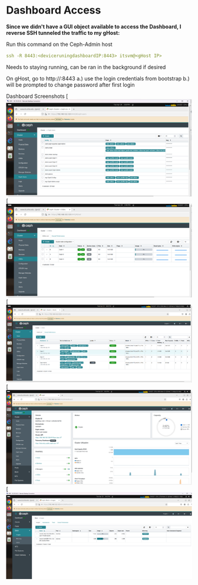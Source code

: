 # Dashboard Access

**Since we didn't have a GUI object available to access the Dashboard, I reverse SSH tunneled the traffic to my gHost:**

Run this command on the Ceph-Admin host

```yaml
ssh -R 8443:<deviceruningdashboardIP:8443> itsvm@<gHost IP>
```

Needs to staying running, can be ran in the background if desired 

On gHost, go to http://<deviceruningdashboardIP>:8443
    a.) use the login credentials from bootstrap
    b.) will be prompted to change password after first login

Dashboard Screenshots
[![1](Dash-1.png)
[![2](Dash-2.png)
[![3](Dash-3.png)
[![4](Dash-4.png)
[![5](Dash-5.png)




